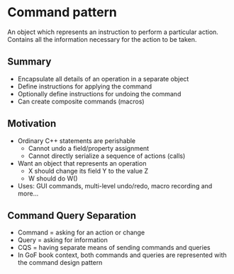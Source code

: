 # Command pattern
An object which represents an instruction to perform a particular action. 
Contains all the information necessary for the action to be taken.

## Summary 
- Encapsulate all details of an operation in a separate object
- Define instructions for applying the command
- Optionally define instructions for undoing the command
- Can create composite commands (macros)

## Motivation
- Ordinary C++ statements are perishable
    - Cannot undo a field/property assignment
    - Cannot directly serialize a sequence of actions (calls)
- Want an object that represents an operation
    - X should change its field Y to the value Z   
    - W should do W()
- Uses: GUI commands, multi-level undo/redo, macro recording and more...

## Command Query Separation
- Command = asking for an action or change
- Query = asking for information
- CQS = having separate means of sending commands and queries
- In GoF book context, both commands and queries are represented with the command design pattern
